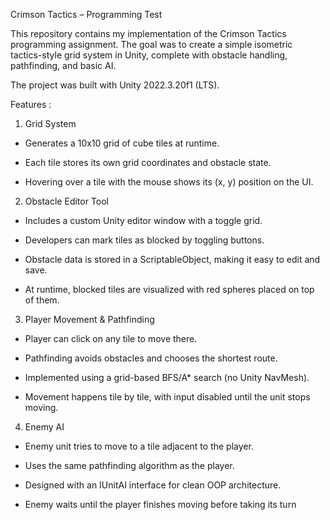 Crimson Tactics – Programming Test

This repository contains my implementation of the Crimson Tactics programming assignment. The goal was to create a simple isometric tactics-style grid system in Unity, complete with obstacle handling, pathfinding, and basic AI.

The project was built with Unity 2022.3.20f1 (LTS).


Features :

1. Grid System

- Generates a 10x10 grid of cube tiles at runtime.

- Each tile stores its own grid coordinates and obstacle state.

- Hovering over a tile with the mouse shows its (x, y) position on the UI.

2. Obstacle Editor Tool

- Includes a custom Unity editor window with a toggle grid.

- Developers can mark tiles as blocked by toggling buttons.

- Obstacle data is stored in a ScriptableObject, making it easy to edit and save.

- At runtime, blocked tiles are visualized with red spheres placed on top of them.

3. Player Movement & Pathfinding

- Player can click on any tile to move there.

- Pathfinding avoids obstacles and chooses the shortest route.

- Implemented using a grid-based BFS/A* search (no Unity NavMesh).

- Movement happens tile by tile, with input disabled until the unit stops moving.

4. Enemy AI

- Enemy unit tries to move to a tile adjacent to the player.

- Uses the same pathfinding algorithm as the player.

- Designed with an IUnitAI interface for clean OOP architecture.









- Enemy waits until the player finishes moving before taking its turn

